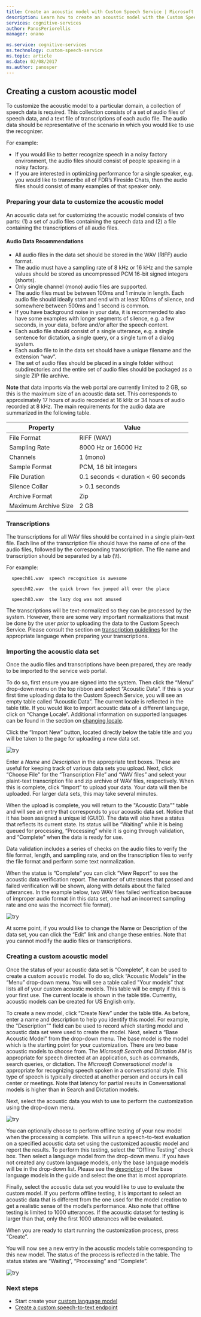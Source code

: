 ```yaml
---
title: Create an acoustic model with Custom Speech Service | Microsoft Docs
description: Learn how to create an acoustic model with the Custom Speech Service in Cognitive Services.
services: cognitive-services
author: PanosPeriorellis
manager: onano

ms.service: cognitive-services
ms.technology: custom-speech-service
ms.topic: article
ms.date: 02/08/2017
ms.author: panosper
---
```


## Creating a custom acoustic model
To customize the acoustic model to a particular domain, a collection of speech data is required. This collection consists of a set of audio files of speech data, and a text file of transcriptions of each audio file. The audio data should be representative of the scenario in which you would like to use the recognizer.

For example:

*   If you would like to better recognize speech in a noisy factory environment, the audio files should consist of people speaking in a noisy factory.
<a name="Preparing data to customize the acoustic model"></a>
*   If you are interested in optimizing performance for a single speaker, e.g. you would like to transcribe all of FDR’s Fireside Chats, then the audio files should consist of many examples of that speaker only.

### Preparing your data to customize the acoustic model
An acoustic data set for customizing the acoustic model consists of two parts: (1) a set of audio files containing the speech data and (2) a file containing the transcriptions of all audio files.

#### Audio Data Recommendations

*   All audio files in the data set should be stored in the WAV (RIFF) audio format.
*   The audio must have a sampling rate of 8 kHz or 16 kHz and the sample values should be stored as uncompressed PCM 16-bit signed integers (shorts).
*   Only single channel (mono) audio files are supported.
*   The audio files must be between 100ms and 1 minute in length. Each audio file should ideally start and end with at least 100ms of silence, and somewhere between 500ms and 1 second is common.
*   If you have background noise in your data, it is recommended to also have some examples with longer segments of silence, e.g. a few seconds, in your data, before and/or after the speech content.
*   Each audio file should consist of a single utterance, e.g. a single sentence for dictation, a single query, or a single turn of a dialog system.
*   Each audio file to in the data set should have a unique filename and the extension “wav”.
*   The set of audio files should be placed in a single folder without subdirectories and the entire set of audio files should be packaged as a single ZIP file archive.

**Note** that data imports via the web portal are currently limited to 2 GB, so this is the maximum size of an acoustic data set. This corresponds to approximately 17 hours of audio recorded at 16 kHz or 34 hours of audio recorded at 8 kHz. The main requirements for the audio data are summarized in the following table.

| Property | Value |
|----------	|----------|
| File Format | RIFF (WAV) |
| Sampling Rate | 8000 Hz or 16000 Hz |
| Channels | 1 (mono) |
| Sample Format | PCM, 16 bit integers |
| File Duration | 0.1 seconds < duration < 60 seconds |
| Silence Collar | > 0.1 seconds |
| Archive Format | Zip |
| Maximum Archive Size | 2 GB |

### Transcriptions

The transcriptions for all WAV files should be contained in a single plain-text file. Each line of the transcription file should have the name of one of the audio files, followed by the corresponding transcription. The file name and transcription should be separated by a tab (\t).

  For example:
```
  speech01.wav  speech recognition is awesome

  speech02.wav  the quick brown fox jumped all over the place

  speech03.wav  the lazy dog was not amused
```

The transcriptions will be text-normalized so they can be processed by the system. However, there are some very important normalizations that must be done by the user _prior_ to uploading the data to the Custom Speech Service. Please consult the section on [transcription guidelines](TranscriptionGuidelines.md) for the appropriate language when preparing your transcriptions.

### Importing the acoustic data set

Once the audio files and transcriptions have been prepared, they are ready to be imported to the service web portal.

To do so, first ensure you are signed into the system. Then click the “Menu” drop-down menu on the top ribbon and select “Acoustic Data”. If this is your first time uploading data to the Custom Speech Service, you will see an empty table called “Acoustic Data”. The current locale is reflected in the table title. If you would like to import acoustic data of a different language, click on “Change Locale”. Additional information on supported languages can be found in the section on [changing locale](HowToChangeLocale.md).

Click the “Import New” button, located directly below the table title and you will be taken to the page for uploading a new data set.

![try](../media/AcousticDatasets_Import.png)

Enter a _Name_ and _Description_ in the appropriate text boxes. These are useful for keeping track of various data sets you upload. Next, click “Choose File" for the “Transcription File” and “WAV files” and select your plaint-text transcription file and zip archive of WAV files, respectively. When this is complete, click “Import” to upload your data. Your data will then be uploaded. For larger data sets, this may take several minutes.

When the upload is complete, you will return to the "Acoustic Data"" table and will see an entry that corresponds to your acoustic data set. Notice that it has been assigned a unique id (GUID). The data will also have a status that reflects its current state. Its status will be “Waiting” while it is being queued for processing, “Processing” while it is going through validation, and “Complete” when the data is ready for use.

Data validation includes a series of checks on the audio files to verify the file format, length, and sampling rate, and on the transcription files to verify the file format and perform some text normalization.

When the status is “Complete” you can click “View Report” to see the acoustic data verification report. The number of utterances that passed and failed verification will be shown, along with details about the failed utterances. In the example below, two WAV files failed verification because of improper audio format (in this data set, one had an incorrect sampling rate and one was the incorrect file format).

![try](../media/AcousticDatasets_Report.png)

At some point, if you would like to change the Name or Description of the data set, you can click the “Edit” link and change these entries. Note that you cannot modify the audio files or transcriptions.

### Creating a custom acoustic model

Once the status of your acoustic data set is “Complete”, it can be used to create a custom acoustic model. To do so, click “Acoustic Models” in the “Menu” drop-down menu. You will see a table called "Your models” that lists all of your custom acoustic models. This table will be empty if this is your first use. The current locale is shown in the table title. Currently, acoustic models can be created for US English only.

To create a new model, click “Create New” under the table title. As before, enter a name and description to help you identify this model. For example, the "Description"" field can be used to record which starting model and acoustic data set were used to create the model. Next, select a “Base Acoustic Model” from the drop-down menu. The base model is the model which is the starting point for your customization. There are two base acoustic models to choose from. The _Microsoft Search and Dictation AM_ is appropriate for speech directed at an application, such as commands, search queries, or dictation. The _Microsoft Conversational model_ is appropriate for recognizing speech spoken in a conversational style. This type of speech is typically directed at another person and occurs in call center or meetings. Note that latency for partial results in Conversational models is higher than in Search and Dictation models.

Next, select the acoustic data you wish to use to perform the customization using the drop-down menu.

![try](../media/AcousticModels_Create2.png)

You can optionally choose to perform offline testing of your new model when the processing is complete. This will run a speech-to-text evaluation on a specified acoustic data set using the customized acoustic model and report the results. To perform this testing, select the “Offline Testing” check box. Then select a language model from the drop-down menu. If you have not created any custom language models, only the base language models will be in the drop-down list. Please see the [description](HowToCreateALanguageModel.md) of the base language models in the guide and select the one that is most appropriate.

Finally, select the acoustic data set you would like to use to evaluate the custom model. If you perform offline testing, it is important to select an acoustic data that is different from the one used for the model creation to get a realistic sense of the model’s performance. Also note that offline testing is limited to 1000 utterances. If the acoustic dataset for testing is larger than that, only the first 1000 utterances will be evaluated.

When you are ready to start running the customization process, press “Create”.

You will now see a new entry in the acoustic models table corresponding to this new model. The status of the process is reflected in the table. The status states are “Waiting”, “Processing” and “Complete”.

![try](../media/AcousticModels_Creating.png)

### Next steps
* Start create your [custom language model](HowToCreateALanguageModel.md)
* [Create a custom speech-to-text endpoint](HowToCreateAnEndpoint.md)
